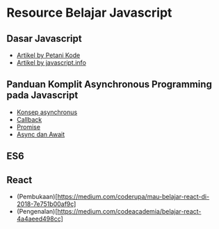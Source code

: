 # Resource Belajar Javascript

## Dasar Javascript
* [Artikel by Petani Kode](https://www.petanikode.com/tutorial/javascript/)
* [Artikel by javascript.info](https://javascript.info/)

## Panduan Komplit Asynchronous Programming pada Javascript
* [Konsep asynchronus](https://medium.com/coderupa/panduan-komplit-asynchronous-programming-pada-javascript-part-1-fca22279c056)
* [Callback](https://medium.com/coderupa/panduan-komplit-asynchronous-programming-pada-javascript-part-2-callback-3a717df6cfdf)
* [Promise](https://medium.com/coderupa/panduan-komplit-asynchronous-programming-pada-javascript-part-3-promise-819ce5d8b3c)
* [Async dan Await](https://medium.com/coderupa/panduan-komplit-asynchronous-programming-pada-javascript-part-4-async-await-fc504c344238)

## ES6

## React
* (Pembukaan)[https://medium.com/coderupa/mau-belajar-react-di-2018-7e751b00af9c]
* (Pengenalan)[https://medium.com/codeacademia/belajar-react-4a4aeed498cc]


